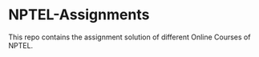 # NPTEL-Assignments

This repo contains the assignment solution of different Online Courses of NPTEL.
